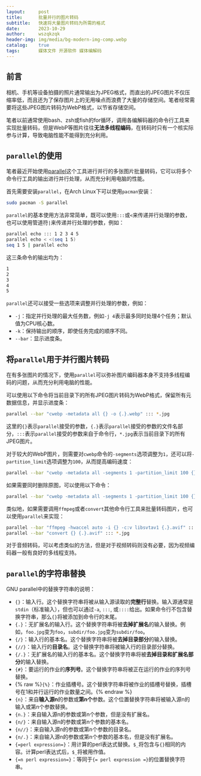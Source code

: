 ```yaml
---
layout:     post
title:      批量并行的图片转码
subtitle:   快速将大量图片转码为所需的格式
date:       2023-10-29
author:     wszqkzqk
header-img: img/media/bg-modern-img-comp.webp
catalog:    true
tags:       媒体文件 开源软件 媒体编解码
---
```


## 前言

相机、手机等设备拍摄的照片通常输出为JPEG格式，而直出的JPEG图片不仅压缩率低，而且还为了保存图片上的无用噪点而浪费了大量的存储空间。笔者经常需要将这些JPEG图片转码为WebP格式，以节省存储空间。

笔者以前通常使用bash、zsh或fish的for循环，调用各编解码器的命令行工具来实现批量转码，但是WebP等图片往往**无法多线程编码**，在转码时只有一个核实际参与计算，导致电脑性能不能得到充分利用。

## `parallel`的使用

笔者最近开始使用[parallel](https://www.gnu.org/software/parallel/)这个工具进行并行的多张图片批量转码，它可以将多个命令行工具的输出进行并行处理，从而充分利用电脑的性能。

首先需要安装`parallel`，在Arch Linux下可以使用`pacman`安装：

```bash
sudo pacman -S parallel
```

`parallel`的基本使用方法非常简单，既可以使用`:::`或`<`来传递并行处理的参数，也可以使用管道符`|`来传递并行处理的参数，例如：

```bash
parallel echo ::: 1 2 3 4 5
parallel echo < <(seq 1 5)
seq 1 5 | parallel echo
```

这三条命令的输出均为：

```bash
1
2
3
4
5
```

`parallel`还可以接受一些选项来调整并行处理的参数，例如：

* `-j`：指定并行处理的最大任务数，例如`-j 4`表示最多同时处理4个任务；默认值为CPU核心数。
* `-k`：保持输出的顺序，即使任务完成的顺序不同。
* `--bar`：显示进度条。

## 将`parallel`用于并行图片转码

在有多张图片的情况下，使用`parallel`可以弥补图片编码器本身不支持多线程编码的问题，从而充分利用电脑的性能。

可以使用以下命令将当前目录下的所有JPEG图片转码为WebP格式，保留所有元数据信息，并显示进度条：

```bash
parallel --bar "cwebp -metadata all {} -o {.}.webp" ::: *.jpg
```

这里的`{}`表示`parallel`接受的参数，`{.}`表示`parallel`接受的参数的文件名部分，`:::`表示`parallel`接受的参数来自于命令行，`*.jpg`表示当前目录下的所有JPEG图片。

对于较大的WebP图片，则需要对`cwebp`命令的`-segments`选项调整为`1`，还可以将`-partition_limit`选项调整为`100`，从而提高编码速度：

```bash
parallel --bar "cwebp -metadata all -segments 1 -partition_limit 100 {} -o {.}.webp" ::: *.jpg
```

如果需要同时删除原图，可以使用以下命令：

```bash
parallel --bar "cwebp -metadata all -segments 1 -partition_limit 100 {} -o {.}.webp && rm {}" ::: *.jpg
```

类似地，如果需要调用`ffmpeg`或者`convert`其他命令行工具来批量转码图片，也可以使用`parallel`来实现：

```bash
parallel --bar "ffmpeg -hwaccel auto -i {} -c:v libsvtav1 {.}.avif" ::: *.jpg
parallel --bar "convert {} {.}.avif" ::: *.jpg
```

对于音频转码，可以考虑类似的方法，但是对于视频转码则没有必要，因为视频编码器一般有良好的多线程支持。

## `parallel`的字符串替换

GNU parallel中的替换字符串的说明：

- `{}`：输入行。这个替换字符串将被从输入源读取的**完整行**替换。输入源通常是`stdin`（标准输入），但也可以通过`-a`, `:::`, 或`::::`给出。如果命令行不包含替换字符串，那么`{}`将被添加到命令行的末尾。
- `{.}`：无扩展名的输入行。这个替换字符串将被**去掉扩展名**的输入替换。例如，`foo.jpg`变为`foo`，`subdir/foo.jpg`变为`subdir/foo`。
- `{/}`：输入行的基本名。这个替换字符串将被**去掉目录部分**的输入替换。
- `{//}`：输入行的**目录名**。这个替换字符串将被输入行的目录部分替换。
- `{/.}`：无扩展名的输入行的基本名。这个替换字符串将被**去掉目录和扩展名部分**的输入替换。
- `{#}`：要运行的作业的**序列号**。这个替换字符串将被正在运行的作业的序列号替换。
- {% raw %}`{%}`：作业插槽号。这个替换字符串将被作业的插槽号替换，插槽号在1和并行运行的作业数量之间。{% endraw %}
- `{n}`：来自**输入源n**的参数或**第n个**参数。这个位置替换字符串将被输入源n的输入或第n个参数替换。
- `{n.}`：来自输入源n的参数或第n个参数，但是没有扩展名。
- `{n/}`：来自输入源n的参数或第n个参数的基本名。
- `{n//}`：来自输入源n的参数或第n个参数的目录名。
- `{n/.}`：来自输入源n的参数或第n个参数的基本名，但是没有扩展名。
- `{=perl expression=}`：用计算的perl表达式替换。`$_`将包含与`{}`相同的内容。计算perl表达式后，`$_`将被用作值。
- `{=n perl expression=}`：等同于`{= perl expression =}`的位置替换字符串。
